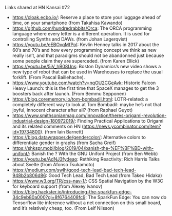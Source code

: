 Links shared at HN Kansai #72

- https://cloak.ecbo.io/: Reserve a place to store your luggage ahead of time, on your smartphone (from Takahisa Kawando)
- https://github.com/hundredrabbits/Orca: The ORCA programming language where every letter is a different operation. It is used for controlling Synths and DAWs. (from Johan Lagerqvist)
- https://youtu.be/eEBOvqMfPoI: Kevlin Henney talks in 2017 about the 60’s and 70’s and how every programming concept we think as new really isn’t, and that paradigms should not be abandonned just because some people claim they are superceded. (from Karen Ellick)
- https://youtu.be/5iV_hB08Uns: Boston Dynamics’s new video shows a new type of robot that can be used in Warehouses to replace the usual forklift. (From Pascal Baillehache).
- https://www.youtube.com/watch?v=nqOU2CGeAvk: Historic Falcon Heavy Launch: this is the first time that SpaceX manages to get the 3 boosters back after launch. (From Bemmu Sepponen)
- https://blog.corememory.io/tom-bombadil.html: LOTR-related: a completely different way to look at Tom Bombadil: maybe he’s not that joyful, innocent character after all? (from Raphael Guyot)
- https://www.smithsonianmag.com/innovation/theres-origami-revolution-industrial-design-180972019/: Finding Practical Applications to Origami and its related comments on HN (https://news.ycombinator.com/item?id=19734800). (from Iain Barnett)
- https://blog.datawrapper.de/gendercolor/: Alternative colors to differentiate gender in graphs (from Sacha Greif)
- https://shkspr.mobi/blog/2019/04/banish-the-%EF%BF%BD-with-unifont/: Banish the ? With the GNU Unifont Project (from Ben Webb)
- https://youtu.be/AdNJ3fydeao: Rethiking Reactivity: Rich Harris Talks about Svelte (from Afonso Tsukamoto)
- https://medium.com/swlh/good-tech-lead-bad-tech-lead-948b2b806d86: Good Tech Lead, Bad Tech Lead (from Takeo Hidaka)
- https://www.w3.org/TR/css-nav-1/: CSS Spatial Navigation by the W3C for keyboard support (from Alexey Ivanov)
- https://blog.hackster.io/introducing-the-sparkfun-edge-34c9eb80a000?gi=8f6764408fc9: The SparkFun Edge: You can now do Tensorflow lite inference without a net connection on this small board, and it’s relatively cheap, too. (From Leif Nilsson)
